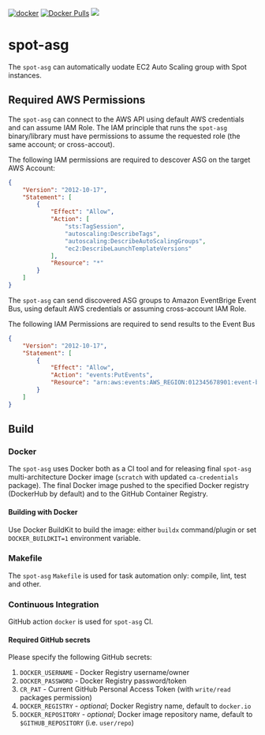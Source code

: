 [![docker](https://github.com/doitintl/spot-asg/workflows/docker/badge.svg)](https://github.com/doitintl/spot-asg/actions?query=workflow%3A"docker") [![Docker Pulls](https://img.shields.io/docker/pulls/doitintl/spot-asg.svg?style=popout)](https://hub.docker.com/r/doitintl/spot-asg) [![](https://images.microbadger.com/badges/image/doitintl/spot-asg.svg)](https://microbadger.com/images/doitintl/spot-asg "Get your own image badge on microbadger.com")

# spot-asg

The `spot-asg` can automatically uodate EC2 Auto Scaling group with Spot instances.

## Required AWS Permissions

The `spot-asg` can connect to the AWS API using default AWS credentials and can assume IAM Role. The IAM principle that runs the `spot-asg` binary/library must have permissions to assume the requested role (the same account; or cross-accout). 

The following IAM permissions are required to descover ASG on the target AWS Account:

```json
{
    "Version": "2012-10-17",
    "Statement": [
        {
            "Effect": "Allow",
            "Action": [
                "sts:TagSession",
                "autoscaling:DescribeTags",
                "autoscaling:DescribeAutoScalingGroups",
                "ec2:DescribeLaunchTemplateVersions"
            ],
            "Resource": "*"
        }
    ]
}
```

The `spot-asg` can send discovered ASG groups to Amazon EventBrige Event Bus, using default AWS credentials or assuming cross-account IAM Role. 

The following IAM Permissions are required to send results to the Event Bus
 
```json
{
    "Version": "2012-10-17",
    "Statement": [
        {
            "Effect": "Allow",
            "Action": "events:PutEvents",
            "Resource": "arn:aws:events:AWS_REGION:012345678901:event-bus/EVENT_BUS_NAME"
        }
    ]
}
```

## Build

### Docker

The `spot-asg` uses Docker both as a CI tool and for releasing final `spot-asg` multi-architecture Docker image (`scratch` with updated `ca-credentials` package). The final Docker image pushed to the specified Docker registry (DockerHub by default) and to the GitHub Container Registry.

#### Building with Docker

Use Docker BuildKit to build the image: either `buildx` command/plugin or set `DOCKER_BUILDKIT=1` environment variable.

### Makefile

The `spot-asg` `Makefile` is used for task automation only: compile, lint, test and other.

### Continuous Integration

GitHub action `docker` is used for `spot-asg` CI.

#### Required GitHub secrets

Please specify the following GitHub secrets:

1. `DOCKER_USERNAME` - Docker Registry username/owner
1. `DOCKER_PASSWORD` - Docker Registry password/token
1. `CR_PAT` - Current GitHub Personal Access Token (with `write/read` packages permission)
1. `DOCKER_REGISTRY` - _optional_; Docker Registry name, default to `docker.io`
1. `DOCKER_REPOSITORY` - _optional_; Docker image repository name, default to `$GITHUB_REPOSITORY` (i.e. `user/repo`)

